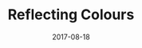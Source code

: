 ---
weight: 6
images:
- /images/IMG_8781.png
title: Reflecting Colours
date: 2017-08-18
hideExif: false
tags:
- haveaseat
- archive # all posts
- night
- travel
---